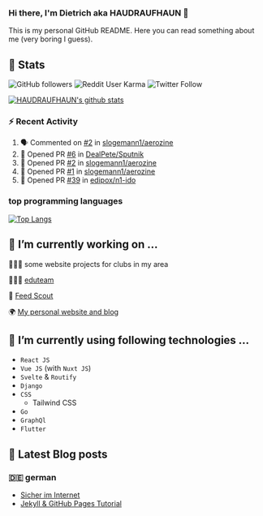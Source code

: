 ### Hi there, I'm Dietrich aka HAUDRAUFHAUN 👋

This is my personal GitHub README. Here you can read something about me (very boring I guess).

<!--
**HAUDRAUFHAUN/HAUDRAUFHAUN** is a ✨ _special_ ✨ repository because its `README.md` (this file) appears on your GitHub profile.

Here are some ideas to get you started:

- 🔭 I’m currently working on ...
- 🌱 I’m currently learning ...
- 👯 I’m looking to collaborate on ...
- 🤔 I’m looking for help with ...
- 💬 Ask me about ...
- 📫 How to reach me: ...
- 😄 Pronouns: ...
- ⚡ Fun fact: ...
-->

## :rocket: Stats

 ![GitHub followers](https://img.shields.io/github/followers/HAUDRAUFHAUN?label=GitHub-Followers&logo=GitHub&style=for-the-badge) ![Reddit User Karma](https://img.shields.io/reddit/user-karma/combined/haudraufhaun?logo=reddit&style=for-the-badge) ![Twitter Follow](https://img.shields.io/twitter/follow/haudraufhaun1?color=%231da1f2&logo=twitter&logoColor=%231da1f2&style=for-the-badge)
  
[![HAUDRAUFHAUN's github stats](https://github-readme-stats.vercel.app/api?username=HAUDRAUFHAUN&show_icons=true&theme=vue-dark&hide_border=true)](https://github.com/anuraghazra/github-readme-stats)

### ⚡ Recent Activity

<!--START_SECTION:activity-->
1. 🗣 Commented on [#2](https://github.com/slogemann1/aerozine/issues/2) in [slogemann1/aerozine](https://github.com/slogemann1/aerozine)
2. 💪 Opened PR [#6](https://github.com/DealPete/Sputnik/pull/6) in [DealPete/Sputnik](https://github.com/DealPete/Sputnik)
3. 💪 Opened PR [#2](https://github.com/slogemann1/aerozine/pull/2) in [slogemann1/aerozine](https://github.com/slogemann1/aerozine)
4. 💪 Opened PR [#1](https://github.com/slogemann1/aerozine/pull/1) in [slogemann1/aerozine](https://github.com/slogemann1/aerozine)
5. 💪 Opened PR [#39](https://github.com/edipox/n1-ido/pull/39) in [edipox/n1-ido](https://github.com/edipox/n1-ido)
<!--END_SECTION:activity-->

### top programming languages
[![Top Langs](https://github-readme-stats.vercel.app/api/top-langs/?username=HAUDRAUFHAUN&theme=vue-dark&hide_border=true)](https://github.com/anuraghazra/github-readme-stats)

## 🔭 I’m currently working on ...

👨🏻‍💼 some website projects for clubs in my area

👨🏻‍🏫 <a href="https://github.com/HAUDRAUFHAUN/eduteam">eduteam</a>

📰 [Feed Scout](https://github.com/HAUDRAUFHAUN/feed-scout)

🌍 <a href="https://haudraufhauns.vercel.app/">My personal website and blog</a>


## 🌱 I’m currently using following technologies ...

- `React JS` 
- `Vue JS` (with `Nuxt JS`)
- `Svelte` & `Routify`
- `Django`
- `CSS`
  - Tailwind CSS
- `Go`
- `GraphQl`
- `Flutter`

## 📕 Latest Blog posts 

### 🇩🇪 german

<!-- BLOG-POST-LIST:START -->
- [Sicher im Internet](https://haudraufhauns.vercel.app/blog/sicher-im-internet)
- [Jekyll &amp; GitHub Pages Tutorial](https://haudraufhauns.vercel.app/blog/jekyll-tutorial/)

